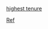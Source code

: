 [highest tenure](https://leetcode.com/discuss/interview-question/797541/Amazon-Online-Assessment-2-SDE-1)

[Ref](https://leetcode.com/discuss/interview-question/797541/Amazon-Online-Assessment-2-SDE-1)